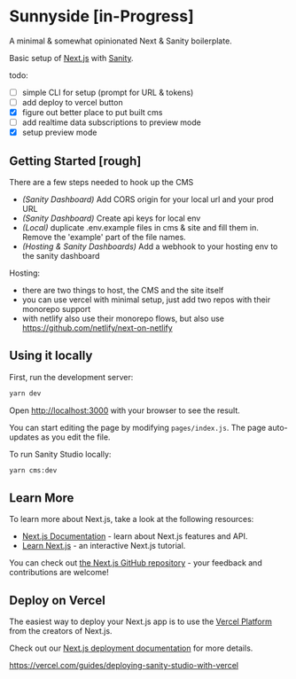 # Sunnyside [in-Progress]
A minimal & somewhat opinionated Next & Sanity boilerplate.

Basic setup of [Next.js](https://nextjs.org/) with [Sanity](https://www.sanity.io/).

todo: 
- [ ] simple CLI for setup (prompt for URL & tokens)
- [ ] add deploy to vercel button
- [x] figure out better place to put built cms
- [ ] add realtime data subscriptions to preview mode
- [x] setup preview mode

## Getting Started [rough]

There are a few steps needed to hook up the CMS
- *(Sanity Dashboard)* Add CORS origin for your local url and your prod URL
- *(Sanity Dashboard)* Create api keys for local env
- *(Local)* duplicate .env.example files in cms & site and fill them in. Remove the 'example' part of the file names.
- *(Hosting & Sanity Dashboards)* Add a webhook to your hosting env to the sanity dashboard

Hosting:
- there are two things to host, the CMS and the site itself
- you can use vercel with minimal setup, just add two repos with their monorepo support 
- with netlify also use their monorepo flows, but also use https://github.com/netlify/next-on-netlify

## Using it locally

First, run the development server:

```bash
yarn dev
```

Open [http://localhost:3000](http://localhost:3000) with your browser to see the result.

You can start editing the page by modifying `pages/index.js`. The page auto-updates as you edit the file.

To run Sanity Studio locally:

```bash
yarn cms:dev
```


## Learn More

To learn more about Next.js, take a look at the following resources:

- [Next.js Documentation](https://nextjs.org/docs) - learn about Next.js features and API.
- [Learn Next.js](https://nextjs.org/learn) - an interactive Next.js tutorial.

You can check out [the Next.js GitHub repository](https://github.com/vercel/next.js/) - your feedback and contributions are welcome!

## Deploy on Vercel

The easiest way to deploy your Next.js app is to use the [Vercel Platform](https://vercel.com/import?utm_medium=default-template&filter=next.js&utm_source=create-next-app&utm_campaign=create-next-app-readme) from the creators of Next.js.

Check out our [Next.js deployment documentation](https://nextjs.org/docs/deployment) for more details.

https://vercel.com/guides/deploying-sanity-studio-with-vercel